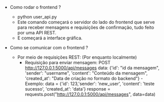- Como rodar o frontend ?
  - python user_api.py
  - Este comando começará o servidor do lado do frontend que serve para receber mensagens e requisições de confirmação, tudo feito por uma API REST.
  - E começará a interface gráfica. 
  

- Como se comunicar com o frontend ?
  - Por meio de requisições REST: (Por enquanto localmente)
    - Requisição para enviar mensagem: POST
      http://127.0.0.1:5000/api/messages
      data:
        {'id': "id da mensagem", 'sender': "username", 'content': "Conteúdo da mensagem", 'created_at': "Data de criação no formato do backend"}
      -Exemplo: data = {'id': 123,'sender': 'new_user', 'content': 'teste sucesso', 'created_at': 'data'}
                response = requests.post("http://127.0.0.1:5000/api/messages", data=data)
    
